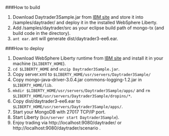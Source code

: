 ###How to build
1. Download Daytrader3Sample.jar from [IBM site](https://developer.ibm.com/wasdev/downloads/#asset/samples-Daytrader3_Sample) and store it into /samples/daytrader/ and deploy it in the installed WebSphere Liberty.
2. Add /samples/daytrader/src as your eclipse build path of mongo-tx (and build code in the directory).
3. `ant ear`. ant will generate dist/daytrader3-ee6.ear.

###How to deploy
1. Download WebSphere Liberty runtime from [IBM site](https://developer.ibm.com/wasdev/downloads/liberty-profile-using-non-eclipse-environments/) and install it in your machine (`$LIBERTY_HOME`).
2. `cd $LIBERTY_HOME` and `unzip Daytrader3Sample.jar`.
3. Copy server.xml to `$LIBERTY_HOME/usr/servers/Daytrader3Sample/`
4. Copy mongo-java-driver-3.0.4.jar commons-logging-1.2.jar in `$LIBERTY_HOME/lib`.
5. `mkdir $LIBERTY_HOME/usr/servers/Daytrader3Sample/apps/` and `rm $LIBERTY_HOME/usr/servers/Daytrader3Sample/dropins/*`.
6. Copy dist/daytrader3-ee6.ear to `$LIBERTY_HOME/usr/servers/Daytrader3Sample/apps/`.
7. Start your MongoDB with 27017 TCP/IP port.
8. Start Liberty (`bin/server start Daytrader3Sample`).
9. Enjoy trading via http://localhost:9080/daytrader/ or http://localhost:9080/daytrader/scenario . 

